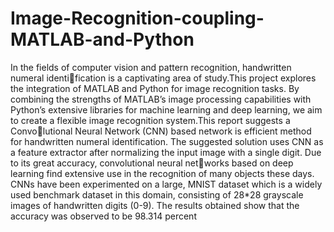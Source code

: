 # Image-Recognition-coupling-MATLAB-and-Python

In the fields of computer vision and pattern recognition, handwritten numeral identification is a captivating area of study.This project explores the integration of MATLAB and Python for image recognition tasks. By combining the strengths of MATLAB’s image processing capabilities with Python’s extensive libraries for machine learning and deep learning, we aim to create a flexible image recognition system.This report suggests a Convolutional Neural Network (CNN) based network is efficient method for handwritten numeral identification. The suggested solution uses CNN as a feature extractor after normalizing the input image with a single digit. Due to its great accuracy, convolutional neural networks based on deep learning find extensive use in the recognition of many objects these days. CNNs have been experimented on a large, MNIST dataset which is a widely used benchmark dataset in this domain, consisting of 28*28 grayscale images of handwritten digits (0-9). The results obtained show that the accuracy was observed to be 98.314 percent
